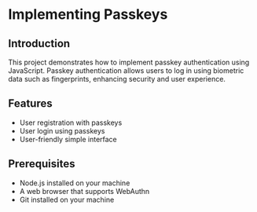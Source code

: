 # Implementing Passkeys

## Introduction

This project demonstrates how to implement passkey authentication using JavaScript. Passkey authentication allows users to log in using biometric data such as fingerprints, enhancing security and user experience.

## Features

- User registration with passkeys
- User login using passkeys
- User-friendly simple interface

## Prerequisites

- Node.js installed on your machine
- A web browser that supports WebAuthn
- Git installed on your machine
